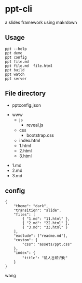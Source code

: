 # ppt-cli
a slides framework using makrdown

## Usage

```
ppt --help
ppt demo
ppt config
ppt file.md
ppt file.md  file.html
ppt build
ppt watch
ppt server

```


## File directory

- pptconfig.json
+ www
  + js
    - reveal.js
  + css
    - bootstrap.css
  - index.html
  - 1.html
  - 2.html
  - 3.html 
- 1.md
- 2.md
- 3.md


## config
```
{
	"theme": "dark",
	"transition": "slide",
	"files": [
		{ "1.md": "11.html" },
		{ "2.md": "22.html" },
		{ "3.md": "33.html" }
	],
	"exclude": ["readme.md"], 
	"custom": {
		"css": "assets/ppt.css"
	},
	"index": {
		"title": "饥人谷知识树"
	}
}

```
wang





